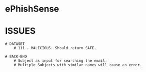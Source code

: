 # ePhishSense

# ISSUES
    # DATASET
        # 111 - MALICIOUS. Should return SAFE.
    
    # BACK-END
        # Subject as input for searching the email.
        # Multiple Subjects with similar names will cause an error.

